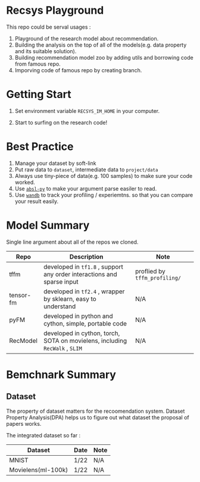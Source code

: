 # Recsys Playground

This repo could be serval usages : 

1. Playground of the research model about recommendation.
2. Building the analysis on the top of all of the models(e.g. data property and its suitable solution).
3. Building recommendation model zoo by adding utils and borrowing code from famous repo.
4. Imporving code of famous repo by creating branch.

# Getting Start

1. Set environment variable `RECSYS_IM_HOME` in your computer.

2. Start to surfing on the research code!

# Best Practice

1. Manage your dataset by soft-link
2. Put raw data to `dataset`, intermediate data to `project/data`
3. Always use tiny-piece of data(e.g. 100 samples) to make sure your code worked.
4. Use [`absl-py`](https://github.com/abseil/abseil-py) to make your argument parse easiler to read.
5. Use [`wandb`](https://github.com/wandb/client) to track your profiling / experiemtns. so that you can compare your result easily.

# Model Summary

Single line argument about all of the repos we cloned.

| Repo      | Description                                                           | Note |
|-----------|-----------------------------------------------------------------------|------|
| tffm      | developed in `tf1.8` , support any order interactions and sparse input | proflied by `tffm_profiling/` |
| tensor-fm | developed in `tf2.4` , wrapper by sklearn, easy to understand          | N/A  |
|pyFM |developed in python and cython, simple, portable code|N/A|
|RecModel |developed in cython, torch, SOTA on movielens, including `RecWalk` , `SLIM` |N/A|

# Bemchnark Summary

## Dataset

The property of dataset matters for the recoomendation system. Dataset Property Analysis(DPA) helps us to figure out what dataset the proposal of papers works.

The integrated dataset so far : 

| Dataset            | Date | Note |
|--------------------|------|------|
| MNIST              | 1/22 | N/A  |
| Movielens(ml-100k) | 1/22 | N/A  |
